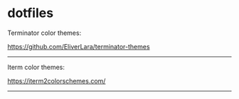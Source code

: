 # dotfiles

Terminator color themes:

https://github.com/EliverLara/terminator-themes

---

Iterm color themes:

https://iterm2colorschemes.com/

---
